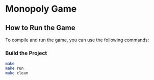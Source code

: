# Monopoly Game

## How to Run the Game

To compile and run the game, you can use the following commands:

### Build the Project
```bash
make
make run
make clean

